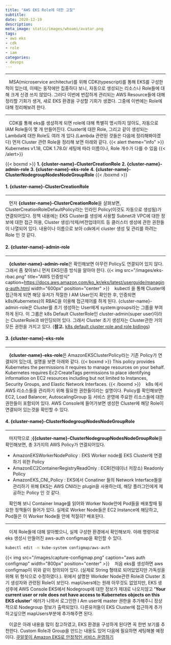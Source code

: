 ```yaml
---
title: "AWS EKS Role에 대한 고찰"
subtitle: 
date: 2020-12-19
description:
meta_image: static/images/whoami/avatar.png
tags:
- aws eks
- cdk
- role
- iam
categories:
- devops
---
```


---
&nbsp;&nbsp;&nbsp;MSA(microservice architectur)를 위해 CDK(typescript)를 통해 EKS를 구성한 적이 있는데, 이때는 동작에만 집중하다 보니, 자동으로 생성되는 리소스나 Role들에 대해 크게 신경 쓰지 않았다. 그러다 이번에 번잡하게 관리되는 AWS Resource들에 대해 정리할 기회가 생겨, 새로 EKS 환경을 구성할 기회가 생겼다. 그중에 이번에는 Role에 대해 정리해보려 한다. 

--- 
&nbsp;&nbsp;&nbsp;CDK를 통해 eks를 생성하게 되면 role에 대해 특별히 명시하지 않아도, 자동으로 IAM Role들이 몇 개 만들어진다. Cluster에 대한 Role, 그리고 같이 생성되는 Lambda에 대한 Role도 여러 개 있다.(Lambda 관련된 것들은 다음에 정리해봐야겠다) 먼저 Cluster 관련 Role을 정리해 보면 아래와 같다.
{{< alert theme="info" >}}
Kubernetes v1.18, CDK 1.78.0/ 세팅에 따라 이름이나, Role 개수가 다를 수 있음
{{< /alert>}}

{{< boxmd >}}
**1. {cluster-name}-ClusterCreationRole**
**2. {cluster-name}-admin-role**
**3. {cluster-name}-eks-role**
**4. {cluster-name}-ClusterNodegroupNodesNodeGroupRole**
{{< /boxmd >}}

#### 1. {cluster-name}-ClusterCreationRole
---
&nbsp;&nbsp;&nbsp;먼저 **{cluster-name}-ClusterCreationRole**을 살펴보면, ClusterCreationRoleDefaultPolicy라는 인라인 Policy(이것도 자동으로 생성됨)가 연결되어있다. 정책 내용에는 EKS Cluster를 생성에 사용할 Subnet과 VPC에 대한 정보에 대한 접근 허용, Cluster 생성/삭제/버전업데이트 등 클러스터 생성에 관한 권한들이 나열되어 있다. 내용이나 이름으로 보아 cdk에서 cluster 생성 및 관리를 하려는 Role 인 것 같다.

#### 2. {cluster-name}-admin-role
---
&nbsp;&nbsp;&nbsp;**{cluster-name}-admin-role**은 확인해보면 아무런 Policy도 연결되어 있지 않다. 그래서 좀 찾아보니 먼저 EKS인증 방식을 알아야 한다.
{{< img src="/images/eks-rbac.png" title="AWS 인증방식" caption=https://docs.aws.amazon.com/ko_kr/eks/latest/userguide/managing-auth.html width="600px" position="center" >}}
&nbsp;&nbsp;&nbsp;kubectl 을 통해 Cluster에 접근하게 되면 해당 유저가 적절한 I AM User인지 확인한 후, 인증되면 k8s(Kubernetes)의 RBAC을 이용해 접근제어를 하게 된다. 
{cluster-name}-admin-role은 Cluster를 초기 생성하는 User에게  system:groups라는 그룹을 부여하게 된다. 이 그룹은 k8s Default ClusterRole인 cluster-admin(super user)이라는 ClusterRole과 바인딩되어 있다. 그래서 Cluster 초기 생성자는 Cluster관한 거의 모든 권한을 가지고 있다.
(**참고.** [k8s default cluster role and role bidings](https://kubernetes.io/docs/reference/access-authn-authz/rbac/#default-roles-and-role-bindings))

#### 3. {cluster-name}-eks-role
---
&nbsp;&nbsp;&nbsp;**{cluster-name}-eks-role**은 AmazonEKSClusterPolicy라는 기존 Policy가 연결되어 있는데, 설명을 보면 아래와 같다.
{{< boxmd >}}
This policy provides Kubernetes the permissions it requires to manage resources on your behalf. Kubernetes requires Ec2:CreateTags permissions to place identifying information on EC2 resources including but not limited to Instances, Security Groups, and Elastic Network Interfaces. 
{{< /boxmd >}}
&nbsp;&nbsp;&nbsp;k8s 에서 AWS 리소스들을 관리하기 위해 필요한 권한들이라는 설명이다. Policy를 확인해보면 EC2, Load Balancer, AutoscalingGroup 등 서비스 운영에 주요한 리소스들에 대한 권한들이 포함되어 있다. AWS Console에 들어가보면 생성한 Cluster에 해당 Role이 연결되어 있는것을 확인할 수 있다.

#### 4. {cluster-name}-ClusterNodegroupNodesNodeGroupRole
---
&nbsp;&nbsp;&nbsp;마지막으로 ;**{{cluster-name}-ClusterNodegroupNodesNodeGroupRole**을 확인해보면, 총 3가지의 AWS Policy가 연결되어있다.
- AmazonEKSWorkerNodePolicy : EKS Worker node를 EKS Cluster에 연결하기 위한 Policy
- AmazonEC2ContainerRegistryReadOnly : ECR(컨테이너 저장소) Readonly Policy
- AmazonEKS_CNI_Policy : EKS에서 Conatiner 들의 Network Interface들을  관리하기 위해 EKS는 AWS CNI라는 plugin을 사용하는데, 해당 플러그인에게 제공하는 Policy 인 것 같다.

&nbsp;&nbsp;&nbsp;확인해 보니 Container Image를 읽어와 Worker Node안에 Pod들을 배포할때 필요한 정책들이 들어가 있다. 실제로 Worker Node들은 EC2 Instance에 해당하고, Pod들은 이 Worker Node들 안에 적절히? 배포된다.

---

&nbsp;&nbsp;&nbsp;이제 Role들에 대해 알아봤으니, 실제 구성한 환경에서 확인해보자. 아래 명령어로 eks 생성시 만들어진 aws-auth configmap을 확인할 수 있다.
```bash
kubectl edit -n kube-system configmap/aws-auth
```
{{< img src="/images/capture-configmap.png" caption="aws auth configmap" width="800px" position="center" >}}
&nbsp;&nbsp;&nbsp;처음 eks를 생성하면 aws configmap이 위와 같이 정의되어 있다. (실제로 String 형태로 되어있었지만 가독성을 위해 위 형식으로 수정하였다.). 위에서 설명한 Workder Node관련 Role과 Cluster 초기 생성자와 관련된 Role이 보인다. mapUsers에는 원래 아무것도 없었지만, EKS 생성후에 AWS Console EKS에서 Nodegroup에 대한 정보가 제대로 나오지않고 **'Your current user or role does not have access to Kubernetes objects on this EKS cluster'** 에러가 나와서 로그인한 I Am user에 master 권한을 추가해주니 정상적으로 Nodegroup 정보가 출력되었다. 다른유저들이 EKS Cluster에 접근하게 추가하고싶으면 mapUsers부분에 추가해주면 된다.

&nbsp;&nbsp;&nbsp;이글은 아래 내용을 많이 참고하였고, EKS 환경을 구성하게 된다면 꼭 한번 보기를 추천한다. Custom Role과 Group을 만드는 내용도 있어 다음에 필요하면 세팅해볼 예정이다.
[쿠알못이 Amazon EKS로 안정적인 서비스 운영하기](https://www.youtube.com/watch?v=O3znWPUdt18)